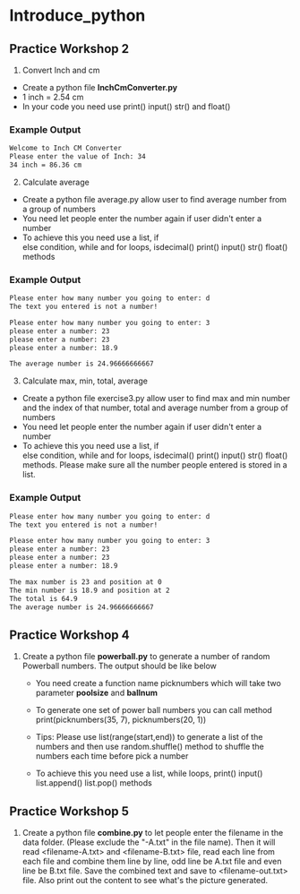 # Introduce_python

## Practice Workshop 2
1.  Convert Inch and cm

* Create a python file **InchCmConverter.py**
* 1 inch = 2.54 cm
* In your code you need use print() input() str() and float()

### Example Output
```bash
Welcome to Inch CM Converter
Please enter the value of Inch: 34
34 inch = 86.36 cm
```

2.  Calculate average
* Create a python file average.py allow user to find average number from a group of numbers
* You need let people enter the number again if user didn't enter a number
* To achieve this you need use a list, if else condition, while and for loops, isdecimal() print() input() str() float() methods

### Example Output
```bash
Please enter how many number you going to enter: d
The text you entered is not a number!

Please enter how many number you going to enter: 3
please enter a number: 23
please enter a number: 23
please enter a number: 18.9

The average number is 24.96666666667
```

3.  Calculate max, min, total, average
* Create a python file exercise3.py allow user to find max and min number and the index of that number, total and average number from a group of numbers
* You need let people enter the number again if user didn't enter a number
* To achieve this you need use a list, if else condition, while and for loops, isdecimal() print() input() str() float() methods. Please make sure all the number people entered is stored in a list.

### Example Output
```bash
Please enter how many number you going to enter: d
The text you entered is not a number!

Please enter how many number you going to enter: 3
please enter a number: 23
please enter a number: 23
please enter a number: 18.9

The max number is 23 and position at 0
The min number is 18.9 and position at 2
The total is 64.9
The average number is 24.96666666667
```

## Practice Workshop 4
1. Create a python file **powerball.py** to generate a number of random Powerball numbers. The output should be like below

   - You need create a function name picknumbers which will take two parameter **poolsize** and **ballnum**

   - To generate one set of power ball numbers you can call method print(picknumbers(35, 7), picknumbers(20, 1))

   - Tips: Please use list(range(start,end)) to generate a list of the numbers and then use random.shuffle() method to shuffle the numbers each time before pick a number

   - To achieve this you need use a list, while loops, print() input() list.append() list.pop() methods


## Practice Workshop 5
1. Create a python file **combine.py** to let people enter the filename in the data folder. (Please exclude the "-A.txt" in the file name). Then it will read <filename-A.txt> and <filename-B.txt> file, read each line from each file and combine them line by line, odd line be A.txt file and even line be B.txt file. Save the combined text and save to <filename-out.txt> file. Also print out the content to see what's the picture generated.